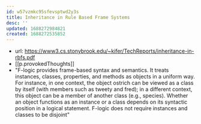 ```yaml
---
id: w57vzmkc95sfevsptwd2y3s
title: Inheritance in Rule Based Frame Systems
desc: ''
updated: 1688272984821
created: 1688272535852
---
```


- url: https://www3.cs.stonybrook.edu/~kifer/TechReports/inheritance-in-rbfs.pdf
- [[p.provokedThoughts]]
- "F-logic provides frame-based syntax and semantics. It treats instances, classes,
properties, and methods as objects in a uniform way. For instance, in one context,
the object ostrich can be viewed as a class by itself (with members such as tweety
and fred); in a different context, this object can be a member of another class
(e.g., species). Whether an object functions as an instance or a class depends on
its syntactic position in a logical statement. F-logic does not require instances
and classes to be disjoint"
